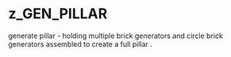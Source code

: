 # z_GEN_PILLAR

generate pillar - holding multiple brick generators and circle brick generators assembled to create a full pillar .
